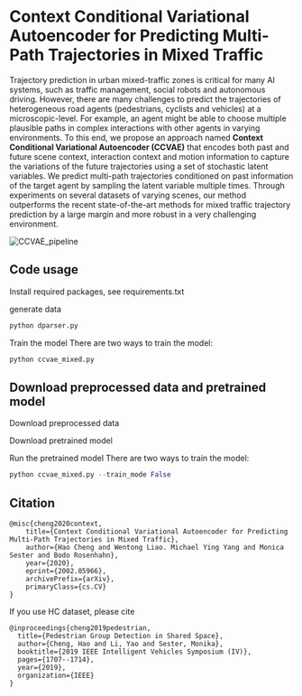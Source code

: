 # Context Conditional Variational Autoencoder for Predicting Multi-Path Trajectories in Mixed Traffic

Trajectory prediction in urban mixed-traffic zones is critical for many AI systems, such as traffic management, social robots and autonomous driving. However, there are many challenges to predict the trajectories of heterogeneous road agents (pedestrians, cyclists and vehicles) at a microscopic-level. For example, an agent might be able to choose multiple plausible paths in complex interactions with other agents in varying environments. To this end, we propose an approach named **Context Conditional Variational Autoencoder (CCVAE)** that encodes both past and future scene context, interaction context and motion information to capture the variations of the future trajectories using a set of stochastic latent variables. We predict multi-path trajectories conditioned on past information of the target agent by sampling the latent variable multiple times. Through experiments on several datasets of varying scenes, our method outperforms the recent state-of-the-art methods for mixed traffic trajectory prediction by a large margin and more robust in a very challenging environment.

![CCVAE_pipeline](https://github.com/haohao11/CCVAE/blob/master/CCVAE_pipeline.png)


## Code usage
Install required packages, see requirements.txt

generate data
```python
python dparser.py
```

Train the model
There are two ways to train the model:
```python
python ccvae_mixed.py
```

## Download preprocessed data and pretrained model
Download preprocessed data

Download pretrained model

Run the pretrained model
There are two ways to train the model:
```python
python ccvae_mixed.py --train_mode False
```


## Citation
```
@misc{cheng2020context,
    title={Context Conditional Variational Autoencoder for Predicting Multi-Path Trajectories in Mixed Traffic},
    author={Hao Cheng and Wentong Liao. Michael Ying Yang and Monica Sester and Bodo Rosenhahn},
    year={2020},
    eprint={2002.05966},
    archivePrefix={arXiv},
    primaryClass={cs.CV}
}
```

If you use HC dataset, please cite
```
@inproceedings{cheng2019pedestrian,
  title={Pedestrian Group Detection in Shared Space},
  author={Cheng, Hao and Li, Yao and Sester, Monika},
  booktitle={2019 IEEE Intelligent Vehicles Symposium (IV)},
  pages={1707--1714},
  year={2019},
  organization={IEEE}
}
```


